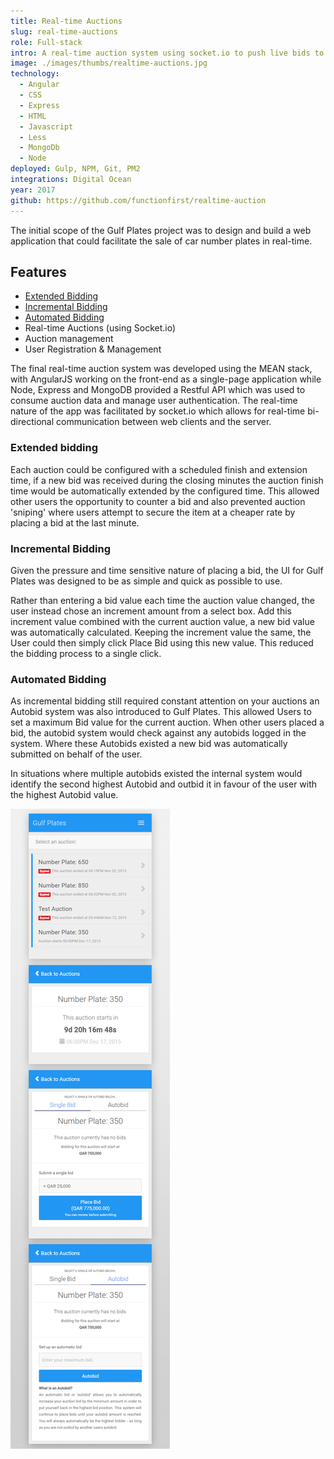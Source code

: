 ```yaml
---
title: Real-time Auctions
slug: real-time-auctions
role: Full-stack
intro: A real-time auction system using socket.io to push live bids to connected browsers.
image: ./images/thumbs/realtime-auctions.jpg
technology:
  - Angular
  - CSS
  - Express
  - HTML
  - Javascript
  - Less
  - MongoDb
  - Node
deployed: Gulp, NPM, Git, PM2
integrations: Digital Ocean
year: 2017
github: https://github.com/functionfirst/realtime-auction
---
```


The initial scope of the Gulf Plates project was to design and build a web application that could facilitate the sale of car number plates in real-time.

## Features

- [Extended Bidding](#extended-bidding)
- [Incremental Bidding](#incremental-bidding)
- [Automated Bidding](#automated-bidding)
- Real-time Auctions (using Socket.io)
- Auction management
- User Registration & Management

The final real-time auction system was developed using the MEAN stack, with AngularJS working on the front-end as a single-page application while Node, Express and MongoDB provided a Restful API which was used to consume auction data and manage user authentication. The real-time nature of the app was facilitated by socket.io which allows for real-time bi-directional communication between web clients and the server.

### Extended bidding

Each auction could be configured with a scheduled finish and extension time, if a new bid was received during the closing minutes the auction finish time would be automatically extended by the configured time. This allowed other users the opportunity to counter a bid and also prevented auction 'sniping' where users attempt to secure the item at a cheaper rate by placing a bid at the last minute.

### Incremental Bidding

Given the pressure and time sensitive nature of placing a bid, the UI for Gulf Plates was designed to be as simple and quick as possible to use.

Rather than entering a bid value each time the auction value changed, the user instead chose an increment amount from a select box. Add this increment value combined with the current auction value, a new bid value was automatically calculated. Keeping the increment value the same, the User could then simply click Place Bid using this new value. This reduced the bidding process to a single click.

### Automated Bidding

As incremental bidding still required constant attention on your auctions an Autobid system was also introduced to Gulf Plates. This allowed Users to set a maximum Bid value for the current auction. When other users placed a bid, the autobid system would check against any autobids logged in the system. Where these Autobids existed a new bid was automatically submitted on behalf of the user.

In situations where multiple autobids existed the internal system would identify the second highest Autobid and outbid it in favour of the user with the highest Autobid value.

[![Screenshot of Realtime Auctions for Gulfplates](./images/gulfplates_view.png)](./images/gulfplates_view.png)
